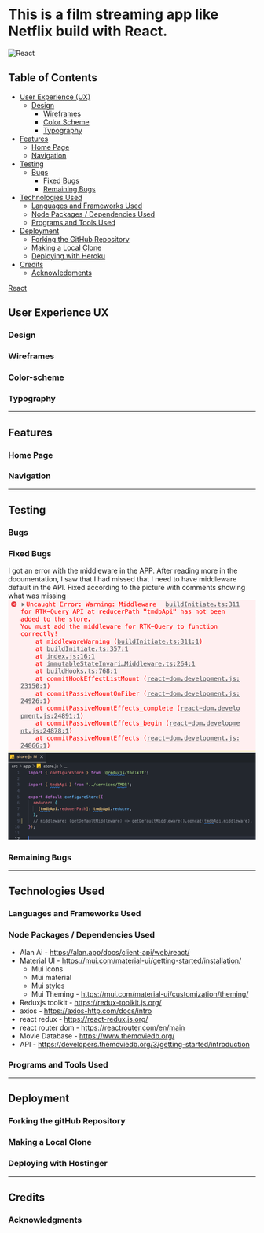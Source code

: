 # This is a film streaming app like Netflix build with React.

![React](https://skillicons.dev/icons?i=react)

## Table of Contents

- [User Experience (UX)](#user-experience-ux)
  - [Design](#design)
    - [Wireframes](#wireframes)
    - [Color Scheme](#color-scheme)
    - [Typography](#typography)
- [Features](#features)
  - [Home Page](#home-page)
  - [Navigation](#navigation)
- [Testing](#testing)
  - [Bugs](#bugs)
    - [Fixed Bugs](#fixed-bugs)
    - [Remaining Bugs](#remaining-bugs)
- [Technologies Used](#technologies-used)
  - [Languages and Frameworks Used](#languages-and-frameworks-used)
  - [Node Packages / Dependencies Used](#node-packages--dependencies-used)
  - [Programs and Tools Used](#programs-and-tools-used)
- [Deployment](#deployment)
  - [Forking the GitHub Repository](#forking-the-github-repository)
  - [Making a Local Clone](#making-a-local-clone)
  - [Deploying with Heroku](#deploying-with-heroku)
- [Credits](#credits)
  - [Acknowledgments](#acknowledgments)

[React](https://reactjs.org/)



## User Experience UX

### Design
### Wireframes
### Color-scheme



### Typography

<hr>

## Features

### Home Page
### Navigation

<hr>

## Testing

### Bugs
### Fixed Bugs

I got an error with the middleware in the APP. After reading more in the documentation, I saw that I had missed that I need to have middleware default in the API. Fixed according to the picture with comments showing what was missing
![Middleware API](docs/image/bug-api.png)
![Middleware API](docs/image/bug-fix-api.png)



### Remaining Bugs


<hr>

## Technologies Used

### Languages and Frameworks Used
### Node Packages / Dependencies Used
- Alan Ai - https://alan.app/docs/client-api/web/react/
- Material UI - https://mui.com/material-ui/getting-started/installation/
  - Mui icons
  - Mui material
  - Mui styles
  - Mui Theming - https://mui.com/material-ui/customization/theming/
- Reduxjs toolkit - https://redux-toolkit.js.org/
- axios - https://axios-http.com/docs/intro
- react redux - https://react-redux.js.org/
- react router dom - https://reactrouter.com/en/main
- Movie Database - https://www.themoviedb.org/
 - API - https://developers.themoviedb.org/3/getting-started/introduction

### Programs and Tools Used

<hr>

## Deployment

### Forking the gitHub Repository
### Making a Local Clone
### Deploying with Hostinger

<hr>

## Credits
### Acknowledgments

